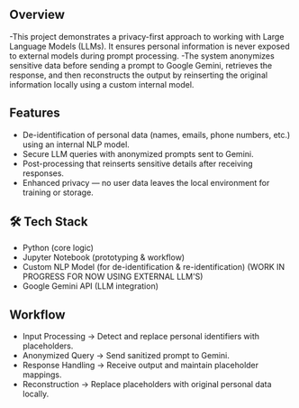 Overview
--------
-This project demonstrates a privacy-first approach to working with Large Language Models (LLMs). It ensures personal information is never exposed to external models during prompt      processing.
-The system anonymizes sensitive data before sending a prompt to Google Gemini, retrieves the response, and then reconstructs the output by reinserting the original information locally using a custom internal model.

Features
--------
- De-identification of personal data (names, emails, phone numbers, etc.) using an internal NLP model.
- Secure LLM queries with anonymized prompts sent to Gemini.
- Post-processing that reinserts sensitive details after receiving responses.
- Enhanced privacy — no user data leaves the local environment for training or storage.

🛠️ Tech Stack
-------------
- Python (core logic)
- Jupyter Notebook (prototyping & workflow)
- Custom NLP Model (for de-identification & re-identification) (WORK IN PROGRESS FOR NOW USING EXTERNAL LLM'S)
- Google Gemini API (LLM integration)

Workflow
--------
- Input Processing → Detect and replace personal identifiers with placeholders.
- Anonymized Query → Send sanitized prompt to Gemini.
- Response Handling → Receive output and maintain placeholder mappings.
- Reconstruction → Replace placeholders with original personal data locally.
